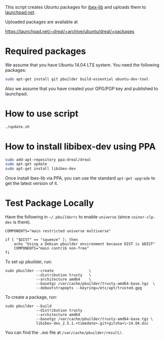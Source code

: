 This script creates Ubuntu packages for [ibex-lib][ibex-lib] and uploads them to
[launchpad.net](https://launchpad.net/~dreal/+archive/ubuntu/dreal/+packages).

Uploaded packages are available at

https://launchpad.net/~dreal/+archive/ubuntu/dreal/+packages

[ibex-lib]: https://http://ibex-lib.org/


Required packages
=================

We assume that you have Ubuntu 14.04 LTS system. You need the
following packages:

```bash
sudo apt-get install git pbuilder build-essential ubuntu-dev-tool
```

Also we assume that you have created your GPG/PGP key and published to
launchpad.


How to use script
=================

```bash
./update.sh
```


How to install libibex-dev using PPA
====================================

```bash
sudo add-apt-repository ppa:dreal/dreal
sudo apt-get update
sudo apt-get install libibex-dev
```

Once install ibex-lib via PPA, you can use the standard `apt-get upgrade`
to get the latest version of it.


Test Package Locally
====================

Have the following in `~/.pbuilderrc` to enable `universe` (since `coinor-clp-dev` is there).

```
COMPONENTS="main restricted universe multiverse"

if [ "$DIST" == "squeeze" ]; then
    echo "Using a Debian pbuilder environment because DIST is $DIST"
    COMPONENTS="main contrib non-free"
fi
```

To set up pbuilder, run:

```
sudo pbuilder --create                \
              --distribution trusty   \
              --architecture amd64    \
              --basetgz /var/cache/pbuilder/trusty-amd64-base.tgz  \
              --debootstrapopts --keyring=/etc/apt/trusted.gpg
```

To create a package, run:
```
sudo pbuilder --build
              --distribution trusty
              --architecture amd64
              --basetgz /var/cache/pbuilder/trusty-amd64-base.tgz \
              libibex-dev_2.5.1.<timedate>.git<gitsha>\~14.04.dsc
```

You can find the `.deb` file at `/var/cache/pbuilder/result/`.
